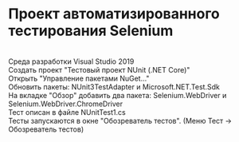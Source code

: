 # Проект автоматизированного тестирования Selenium
<br>Среда разработки Visual Studio 2019
<br>Создать проект "Тестовый проект NUnit (.NET Core)"
<br>Открыть "Управление пакетами NuGet..."
<br>Обновить пакеты: NUnit3TestAdapter и Microsoft.NET.Test.Sdk
<br>На вкладке "Обзор" добавить два пакета: Selenium.WebDriver и Selenium.WebDriver.ChromeDriver
<br>Тест описан в файле NUnitTest1.cs
<br>Тесты запускаются в окне "Обозреватель тестов". (Меню Тест -> Обозреватель тестов)